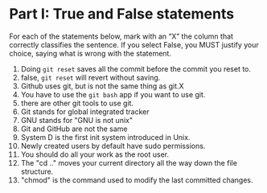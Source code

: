 # Part I: True and False statements

For each of the statements below, mark with an “X” the column that correctly classifies the sentence. If you select False, you MUST justify your choice, saying what is wrong with the statement.

1. Doing `git reset` saves all the commit before the commit you reset to.
2. false, `git reset` will revert without saving.
3. Github uses git, but is not the same thing as git.X
4. You have to use the `git bash` app if you want to use git.
5. there are other git tools to use git.
6. Git stands for global integrated tracker
7. GNU stands for "GNU is not unix"
8. Git and GitHub are not the same
9. System D is the first init system introduced in Unix.
10. Newly created users by default have sudo permissions.
11. You should do all your work as the root user.
12. The "cd .." moves your current directory all the way down the file structure.
13. "chmod" is the command used to modify the last committed changes.
